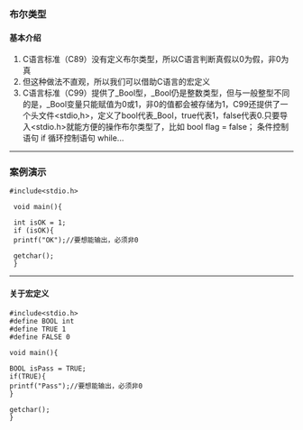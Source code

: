 ### 布尔类型
#### 基本介绍
1. C语言标准（C89）没有定义布尔类型，所以C语言判断真假以0为假，非0为真
2. 但这种做法不直观，所以我们可以借助C语言的宏定义
3. C语言标准（C99）提供了_Bool型，_Bool仍是整数类型，但与一般整型不同的是，_Bool变量只能赋值为0或1，非0的值都会被存储为1，C99还提供了一个头文件<stdio,h>，定义了bool代表_Bool，true代表1，false代表0.只要导入<stdio.h>就能方便的操作布尔类型了，比如 bool flag = false；
	条件控制语句 if
	循环控制语句 while...

---
### 案例演示

    #include<stdio.h>
    
     void main(){
     
	 int isOK = 1;
	 if (isOK){
	 printf("OK");//要想能输出，必须非0
	 
	 getchar();
	 }
---

#### 关于宏定义

    #include<stdio.h>
    #define BOOL int
    #define TRUE 1
    #define FALSE 0
    
	void main(){
	
	BOOL isPass = TRUE;
	if(TRUE){
	printf("Pass");//要想能输出，必须非0
	}
	
	getchar();
	}
	
	





